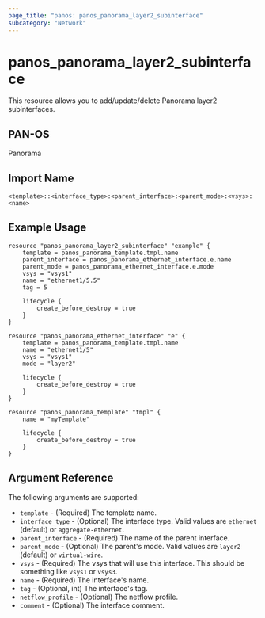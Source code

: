 ```yaml
---
page_title: "panos: panos_panorama_layer2_subinterface"
subcategory: "Network"
---
```


# panos_panorama_layer2_subinterface

This resource allows you to add/update/delete Panorama layer2 subinterfaces.


## PAN-OS

Panorama


## Import Name

```shell
<template>::<interface_type>:<parent_interface>:<parent_mode>:<vsys>:<name>
```


## Example Usage

```hcl
resource "panos_panorama_layer2_subinterface" "example" {
    template = panos_panorama_template.tmpl.name
    parent_interface = panos_panorama_ethernet_interface.e.name
    parent_mode = panos_panorama_ethernet_interface.e.mode
    vsys = "vsys1"
    name = "ethernet1/5.5"
    tag = 5

    lifecycle {
        create_before_destroy = true
    }
}

resource "panos_panorama_ethernet_interface" "e" {
    template = panos_panorama_template.tmpl.name
    name = "ethernet1/5"
    vsys = "vsys1"
    mode = "layer2"

    lifecycle {
        create_before_destroy = true
    }
}

resource "panos_panorama_template" "tmpl" {
    name = "myTemplate"

    lifecycle {
        create_before_destroy = true
    }
}
```

## Argument Reference

The following arguments are supported:

* `template` - (Required) The template name.
* `interface_type` - (Optional) The interface type.  Valid values are `ethernet` (default)
  or `aggregate-ethernet`.
* `parent_interface` - (Required) The name of the parent interface.
* `parent_mode` - (Optional) The parent's mode.  Valid values are `layer2` (default)
  or `virtual-wire`.
* `vsys` - (Required) The vsys that will use this interface.  This should be
  something like `vsys1` or `vsys3`.
* `name` - (Required) The interface's name.
* `tag` - (Optional, int) The interface's tag.
* `netflow_profile` - (Optional) The netflow profile.
* `comment` - (Optional) The interface comment.
